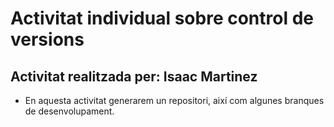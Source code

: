 # Activitat individual sobre control de versions
## Activitat realitzada per: Isaac Martinez
  * En aquesta activitat generarem un repositori, així com algunes branques de desenvolupament.

